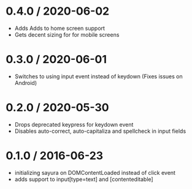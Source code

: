 0.4.0 / 2020-06-02
==================

 * Adds Adds to home screen support
 * Gets decent sizing for for mobile screens

0.3.0 / 2020-06-01
==================

 * Switches to using input event instead of keydown (Fixes issues on Android)

0.2.0 / 2020-05-30
==================

 * Drops deprecated keypress for keydown event
 * Disables auto-correct, auto-capitaliza and spellcheck in input fields

0.1.0 / 2016-06-23
==================

 * initializing sayura on DOMContentLoaded instead of click event
 * adds support to input[type=text] and [contenteditable]
